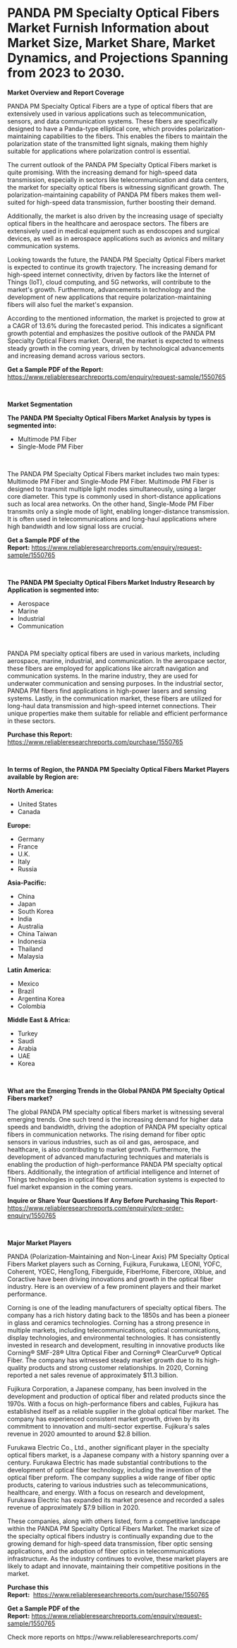 <p><h1>PANDA PM Specialty Optical Fibers Market Furnish Information about Market Size, Market Share, Market Dynamics, and Projections Spanning from 2023 to 2030.</h1></p><p><strong>Market Overview and Report Coverage</strong></p>
<p><p>PANDA PM Specialty Optical Fibers are a type of optical fibers that are extensively used in various applications such as telecommunication, sensors, and data communication systems. These fibers are specifically designed to have a Panda-type elliptical core, which provides polarization-maintaining capabilities to the fibers. This enables the fibers to maintain the polarization state of the transmitted light signals, making them highly suitable for applications where polarization control is essential.</p><p>The current outlook of the PANDA PM Specialty Optical Fibers market is quite promising. With the increasing demand for high-speed data transmission, especially in sectors like telecommunication and data centers, the market for specialty optical fibers is witnessing significant growth. The polarization-maintaining capability of PANDA PM fibers makes them well-suited for high-speed data transmission, further boosting their demand.</p><p>Additionally, the market is also driven by the increasing usage of specialty optical fibers in the healthcare and aerospace sectors. The fibers are extensively used in medical equipment such as endoscopes and surgical devices, as well as in aerospace applications such as avionics and military communication systems.</p><p>Looking towards the future, the PANDA PM Specialty Optical Fibers market is expected to continue its growth trajectory. The increasing demand for high-speed internet connectivity, driven by factors like the Internet of Things (IoT), cloud computing, and 5G networks, will contribute to the market's growth. Furthermore, advancements in technology and the development of new applications that require polarization-maintaining fibers will also fuel the market's expansion.</p><p>According to the mentioned information, the market is projected to grow at a CAGR of 13.6% during the forecasted period. This indicates a significant growth potential and emphasizes the positive outlook of the PANDA PM Specialty Optical Fibers market. Overall, the market is expected to witness steady growth in the coming years, driven by technological advancements and increasing demand across various sectors.</p></p>
<p><strong>Get a Sample PDF of the Report:</strong> <a href="https://www.reliableresearchreports.com/enquiry/request-sample/1550765">https://www.reliableresearchreports.com/enquiry/request-sample/1550765</a></p>
<p>&nbsp;</p>
<p><strong>Market Segmentation</strong></p>
<p><strong>The PANDA PM Specialty Optical Fibers Market Analysis by types is segmented into:</strong></p>
<p><ul><li>Multimode PM Fiber</li><li>Single-Mode PM Fiber</li></ul></p>
<p>&nbsp;</p>
<p><p>The PANDA PM Specialty Optical Fibers market includes two main types: Multimode PM Fiber and Single-Mode PM Fiber. Multimode PM Fiber is designed to transmit multiple light modes simultaneously, using a larger core diameter. This type is commonly used in short-distance applications such as local area networks. On the other hand, Single-Mode PM Fiber transmits only a single mode of light, enabling longer-distance transmission. It is often used in telecommunications and long-haul applications where high bandwidth and low signal loss are crucial.</p></p>
<p><strong>Get a Sample PDF of the Report:</strong>&nbsp;<a href="https://www.reliableresearchreports.com/enquiry/request-sample/1550765">https://www.reliableresearchreports.com/enquiry/request-sample/1550765</a></p>
<p>&nbsp;</p>
<p><strong>The PANDA PM Specialty Optical Fibers Market Industry Research by Application is segmented into:</strong></p>
<p><ul><li>Aerospace</li><li>Marine</li><li>Industrial</li><li>Communication</li></ul></p>
<p>&nbsp;</p>
<p><p>PANDA PM specialty optical fibers are used in various markets, including aerospace, marine, industrial, and communication. In the aerospace sector, these fibers are employed for applications like aircraft navigation and communication systems. In the marine industry, they are used for underwater communication and sensing purposes. In the industrial sector, PANDA PM fibers find applications in high-power lasers and sensing systems. Lastly, in the communication market, these fibers are utilized for long-haul data transmission and high-speed internet connections. Their unique properties make them suitable for reliable and efficient performance in these sectors.</p></p>
<p><strong>Purchase this Report:</strong>&nbsp; <a href="https://www.reliableresearchreports.com/purchase/1550765">https://www.reliableresearchreports.com/purchase/1550765</a></p>
<p>&nbsp;</p>
<p><strong>In terms of Region, the PANDA PM Specialty Optical Fibers Market Players available by Region are:</strong></p>
<p>
    <p> <strong> North America: </strong>
        <ul>
            <li>United States</li>
            <li>Canada</li>
        </ul>
        </p> 
    <p> <strong> Europe: </strong>
        <ul>
            <li>Germany</li>
            <li>France</li>
            <li>U.K.</li>
            <li>Italy</li>
            <li>Russia</li>
        </ul>
        </p> 
    <p> <strong> Asia-Pacific: </strong>
        <ul>
            <li>China</li>
            <li>Japan</li>
            <li>South Korea</li>
            <li>India</li>
            <li>Australia</li>
            <li>China Taiwan</li>
            <li>Indonesia</li>
            <li>Thailand</li>
            <li>Malaysia</li>
        </ul>
        </p> 
    <p> <strong> Latin America: </strong>
        <ul>
            <li>Mexico</li>
            <li>Brazil</li>
            <li>Argentina Korea</li>
            <li>Colombia</li>
        </ul>
        </p> 
    <p> <strong> Middle East & Africa: </strong>
        <ul>
            <li>Turkey</li>
            <li>Saudi</li>
            <li>Arabia</li>
            <li>UAE</li>
            <li>Korea</li>
        </ul>
    </p>
    </p>
<p>&nbsp;</p>
<p><strong>What are the Emerging Trends in the Global PANDA PM Specialty Optical Fibers market?</strong></p>
<p><p>The global PANDA PM specialty optical fibers market is witnessing several emerging trends. One such trend is the increasing demand for higher data speeds and bandwidth, driving the adoption of PANDA PM specialty optical fibers in communication networks. The rising demand for fiber optic sensors in various industries, such as oil and gas, aerospace, and healthcare, is also contributing to market growth. Furthermore, the development of advanced manufacturing techniques and materials is enabling the production of high-performance PANDA PM specialty optical fibers. Additionally, the integration of artificial intelligence and Internet of Things technologies in optical fiber communication systems is expected to fuel market expansion in the coming years.</p></p>
<p><strong>Inquire or Share Your Questions If Any Before Purchasing This Report</strong>- <a href="https://www.reliableresearchreports.com/enquiry/pre-order-enquiry/1550765">https://www.reliableresearchreports.com/enquiry/pre-order-enquiry/1550765</a></p>
<p>&nbsp;</p>
<p><strong>Major Market Players</strong></p>
<p><p>PANDA (Polarization-Maintaining and Non-Linear Axis) PM Specialty Optical Fibers Market players such as Corning, Fujikura, Furukawa, LEONI, YOFC, Coherent, YOEC, HengTong, Fiberguide, FiberHome, Fibercore, iXblue, and Coractive have been driving innovations and growth in the optical fiber industry. Here is an overview of a few prominent players and their market performance.</p><p>Corning is one of the leading manufacturers of specialty optical fibers. The company has a rich history dating back to the 1850s and has been a pioneer in glass and ceramics technologies. Corning has a strong presence in multiple markets, including telecommunications, optical communications, display technologies, and environmental technologies. It has consistently invested in research and development, resulting in innovative products like Corning® SMF-28® Ultra Optical Fiber and Corning® ClearCurve® Optical Fiber. The company has witnessed steady market growth due to its high-quality products and strong customer relationships. In 2020, Corning reported a net sales revenue of approximately $11.3 billion.</p><p>Fujikura Corporation, a Japanese company, has been involved in the development and production of optical fiber and related products since the 1970s. With a focus on high-performance fibers and cables, Fujikura has established itself as a reliable supplier in the global optical fiber market. The company has experienced consistent market growth, driven by its commitment to innovation and multi-sector expertise. Fujikura's sales revenue in 2020 amounted to around $2.8 billion.</p><p>Furukawa Electric Co., Ltd., another significant player in the specialty optical fibers market, is a Japanese company with a history spanning over a century. Furukawa Electric has made substantial contributions to the development of optical fiber technology, including the invention of the optical fiber preform. The company supplies a wide range of fiber optic products, catering to various industries such as telecommunications, healthcare, and energy. With a focus on research and development, Furukawa Electric has expanded its market presence and recorded a sales revenue of approximately $7.9 billion in 2020.</p><p>These companies, along with others listed, form a competitive landscape within the PANDA PM Specialty Optical Fibers Market. The market size of the specialty optical fibers industry is continually expanding due to the growing demand for high-speed data transmission, fiber optic sensing applications, and the adoption of fiber optics in telecommunications infrastructure. As the industry continues to evolve, these market players are likely to adapt and innovate, maintaining their competitive positions in the market.</p></p>
<p><strong>Purchase this Report:</strong>&nbsp;&nbsp;<a href="https://www.reliableresearchreports.com/purchase/1550765">https://www.reliableresearchreports.com/purchase/1550765</a></p>
<p></p>
<p><strong>Get a Sample PDF of the Report:</strong>&nbsp;<a href="https://www.reliableresearchreports.com/enquiry/request-sample/1550765">https://www.reliableresearchreports.com/enquiry/request-sample/1550765</a></p>
<p>Check more reports on https://www.reliableresearchreports.com/</p>